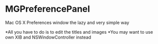 MGPreferencePanel
=================

Mac OS X Preferences window the lazy and very simple way

*All you have to do is to edit the titles and images
*You may want to use own XIB and NSWindowController instead
